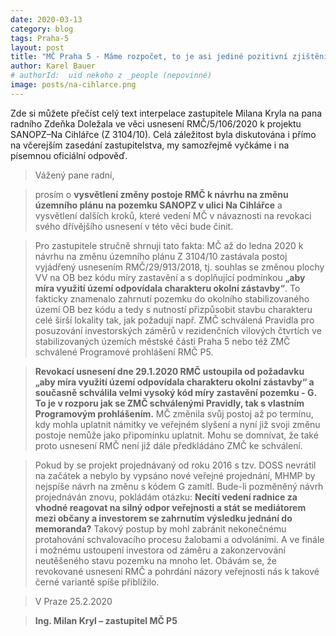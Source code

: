 ```yaml
---
date: 2020-03-13
category: blog
tags: Praha-5
layout: post
title: "MČ Praha 5 - Máme rozpočet, to je asi jediné pozitivní zjištění"
author: Karel Bauer
# authorId:  uid nekoho z _people (nepovinné)
image: posts/na-cihlarce.png
---
```


Zde si můžete přečíst celý text interpelace zastupitele Milana Kryla na pana radního Zdeňka Doležala ve věci usnesení RMČ/5/106/2020 k projektu SANOPZ–Na Cihlářce (Z 3104/10). Celá záležitost byla diskutována i přímo na včerejším zasedání zastupitelstva, my samozřejmě vyčkáme i na písemnou oficiální odpověď.

> Vážený pane radní,

> prosím o **vysvětlení změny postoje RMČ k návrhu na změnu územního plánu na pozemku SANOPZ v ulici Na Cihlářce** a vysvětlení dalších kroků, které vedení MČ v návaznosti na revokaci svého dřívějšího usnesení v této věci bude činit.

> Pro zastupitele stručně shrnuji tato fakta: MČ až do ledna 2020 k návrhu na změnu územního plánu Z 3104/10 zastávala postoj vyjádřený usnesením RMČ/29/913/2018, tj. souhlas se změnou plochy VV na OB bez kódu míry zastavění a s doplňující podmínkou **„aby míra využití území odpovídala charakteru okolní zástavby“**. To fakticky znamenalo zahrnutí pozemku do okolního stabilizovaného území OB bez kódu a tedy s nutností přizpůsobit stavbu charakteru celé širší lokality tak, jak požadují např. ZMČ schválená Pravidla pro posuzování investorských záměrů v rezidenčních vilových čtvrtích ve stabilizovaných územích městské části Praha 5 nebo též ZMČ schválené Programové prohlášení RMČ P5. 

> **Revokací usnesení dne 29.1.2020 RMČ ustoupila od požadavku „aby míra využití území odpovídala charakteru okolní zástavby“ a současně schválila velmi vysoký kód míry zastavění pozemku - G.  To je v rozporu jak se ZMČ schválenými Pravidly, tak s vlastním Programovým prohlášením.** MČ změnila svůj postoj až po termínu, kdy mohla uplatnit  námitky ve veřejném slyšení a nyní již svoji změnu postoje nemůže jako připomínku uplatnit. Mohu se domnívat, že také proto usnesení RMČ není již dále předkládáno ZMČ ke schválení. 

> Pokud by se projekt projednávaný od roku 2016 s tzv. DOSS nevrátil na začátek a nebylo by vypsáno nové veřejné projednání, MHMP by nejspíše návrh na změnu s kódem G zamítl. Bude-li pozměněný návrh projednáván znovu, pokládám otázku: **Necítí vedení radnice za vhodné reagovat na silný odpor veřejnosti a stát se mediátorem mezi občany a investorem se zahrnutím výsledku jednání do memoranda?** Takový postup by mohl zabránit nekonečnému protahování schvalovacího procesu žalobami a odvoláními. A ve finále i možnému ustoupení investora od záměru a zakonzervování neutěšeného stavu pozemku na mnoho let. Obávám se, že revokované usnesení RMČ a pohrdání názory veřejnosti nás k takové černé variantě spíše přiblížilo.

> V Praze 25.2.2020

> **Ing. Milan Kryl – zastupitel MČ P5**
